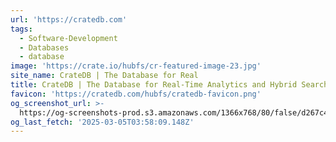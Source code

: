 ```yaml
---
url: 'https://cratedb.com'
tags:
  - Software-Development
  - Databases
  - database
image: 'https://crate.io/hubfs/cr-featured-image-23.jpg'
site_name: CrateDB | The Database for Real
title: CrateDB | The Database for Real-Time Analytics and Hybrid Search
favicon: 'https://cratedb.com/hubfs/cratedb-favicon.png'
og_screenshot_url: >-
  https://og-screenshots-prod.s3.amazonaws.com/1366x768/80/false/d267c407ebe8b02462c66dc625810882c1d58d3dc31b185f0927fbfe4b949691.jpeg
og_last_fetch: '2025-03-05T03:58:09.148Z'
---
```


